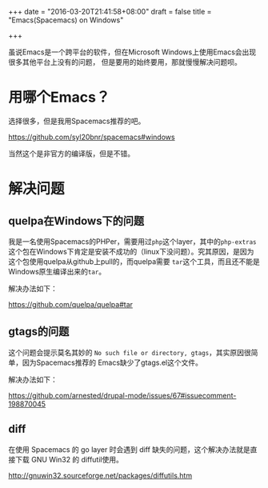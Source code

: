 +++
date = "2016-03-20T21:41:58+08:00"
draft = false
title = "Emacs(Spacemacs) on Windows"

+++

虽说Emacs是一个跨平台的软件，但在Microsoft Windows上使用Emacs会出现很多其他平台上没有的问题，
但是要用的始终要用，那就慢慢解决问题呗。

# 用哪个Emacs？

选择很多，但是我用Spacemacs推荐的吧。

https://github.com/syl20bnr/spacemacs#windows

当然这个是非官方的编译版，但是不错。

# 解决问题

## quelpa在Windows下的问题

我是一名使用Spacemacs的PHPer，需要用过`php`这个layer，其中的`php-extras`这个包在Windows下肯定是安装不成功的（linux下没问题）。究其原因，是因为这个包使用quelpa从github上pull的，而quelpa需要 `tar`这个工具，而且还不能是Windows原生编译出来的`tar`。

解决办法如下：

https://github.com/quelpa/quelpa#tar

## gtags的问题

这个问题会提示莫名其妙的 ```No such file or directory, gtags```，其实原因很简单，因为Spacemacs推荐的 Emacs缺少了gtags.el这个文件。

解决办法如下：

https://github.com/arnested/drupal-mode/issues/67#issuecomment-198870045

## diff

在使用 Spacemacs 的 go layer 时会遇到 diff 缺失的问题，这个解决办法就是直接下载 GNU Win32 的
diffutil使用。

http://gnuwin32.sourceforge.net/packages/diffutils.htm

